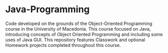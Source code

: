 # Java-Programming

Code developed on the grounds of the Object-Oriented Programming course in the University of Macedonia. This course focused on Java, introducing concepts of Object Oriented Programming and including some uses of Java GUI. This repository features Classwork and optional Homework projects completed throughout this course.
